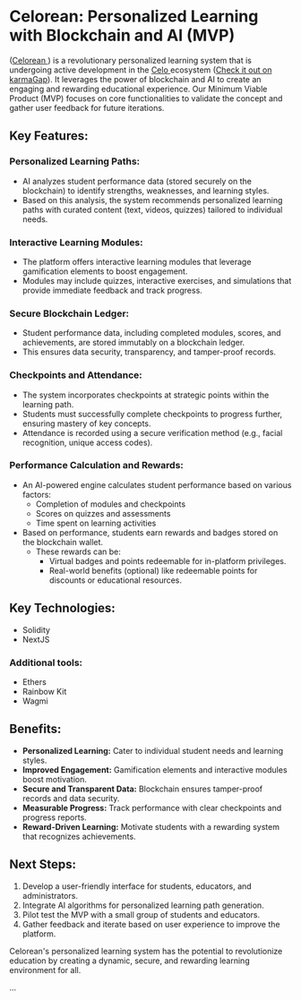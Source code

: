 # Celorean: Personalized Learning with Blockchain and AI (MVP)

([Celorean ](https://celo-alfajores.blockscout.com/address/0x7b9F4dffd02aB01453e5A886720Cd30b5c50d122#code)) is a revolutionary personalized learning system that is undergoing active development in the [Celo ](https://celo.org/) ecosystem ([Check it out on karmaGap](/)). It leverages the power of blockchain and AI to create an engaging and rewarding educational experience. Our Minimum Viable Product (MVP) focuses on core functionalities to validate the concept and gather user feedback for future iterations.

## Key Features:

### Personalized Learning Paths:

- AI analyzes student performance data (stored securely on the blockchain) to identify strengths, weaknesses, and learning styles.
- Based on this analysis, the system recommends personalized learning paths with curated content (text, videos, quizzes) tailored to individual needs.

### Interactive Learning Modules:

- The platform offers interactive learning modules that leverage gamification elements to boost engagement.
- Modules may include quizzes, interactive exercises, and simulations that provide immediate feedback and track progress.

### Secure Blockchain Ledger:

- Student performance data, including completed modules, scores, and achievements, are stored immutably on a blockchain ledger.
- This ensures data security, transparency, and tamper-proof records.

### Checkpoints and Attendance:

- The system incorporates checkpoints at strategic points within the learning path.
- Students must successfully complete checkpoints to progress further, ensuring mastery of key concepts.
- Attendance is recorded using a secure verification method (e.g., facial recognition, unique access codes).

### Performance Calculation and Rewards:

- An AI-powered engine calculates student performance based on various factors:
  - Completion of modules and checkpoints
  - Scores on quizzes and assessments
  - Time spent on learning activities
- Based on performance, students earn rewards and badges stored on the blockchain wallet.
  - These rewards can be:
    - Virtual badges and points redeemable for in-platform privileges.
    - Real-world benefits (optional) like redeemable points for discounts or educational resources.

## Key Technologies:

- Solidity
- NextJS

### Additional tools:

- Ethers
- Rainbow Kit
- Wagmi

## Benefits:

- **Personalized Learning:** Cater to individual student needs and learning styles.
- **Improved Engagement:** Gamification elements and interactive modules boost motivation.
- **Secure and Transparent Data:** Blockchain ensures tamper-proof records and data security.
- **Measurable Progress:** Track performance with clear checkpoints and progress reports.
- **Reward-Driven Learning:** Motivate students with a rewarding system that recognizes achievements.

## Next Steps:

1. Develop a user-friendly interface for students, educators, and administrators.
2. Integrate AI algorithms for personalized learning path generation.
3. Pilot test the MVP with a small group of students and educators.
4. Gather feedback and iterate based on user experience to improve the platform.

Celorean's personalized learning system has the potential to revolutionize education by creating a dynamic, secure, and rewarding learning environment for all.

...

